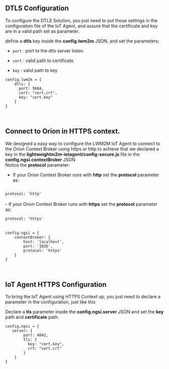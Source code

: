 ## DTLS Configuration

To configure the DTLS Solution, you just need to put those settings in the configuration file of the IoT Agent, and assure that the certificate and key are in a valid path set as parameter.

define a **dtls** key inside the **config.lwm2m** JSON, and set the parameters:

- `port` : port to the dtls server listen.

- `cert` : valid path to certificate

- `key` : valid path to key


```
config.lwm2m = {
    dtls: {
      port: 5684,
      cert: "cert.crt",
      key: "cert.key"
    }
}
```


<br>

## Connect to Orion in HTTPS context.

We designed a easy way to configure the LWM2M IoT Agent to connect to the Orion Context Broker using https or http to achieve that we declared a key in the <b>lightweightm2m-iotagent/config-secure.js</b> file in the <b>config.ngsi.contextBroker</b> JSON
<br>
Notice the <b>protocol</b> parameter:
<br>
- If your Orion Context Broker runs with <b>http</b> set the <b>protocol</b> parameter as:<br>
<code>
protocol: 'http'
</code>
<br>
- If your Orion Context Broker runs with <b>https</b> set the <b>protocol</b> parameter as:<br>
<code>
protocol: 'https'
</code>
<br>

```
config.ngsi = {
    contextBroker: {
        host: 'localhost',
        port: '1026',
        protocol: 'https'
    }
}
```

<br>

## IoT Agent HTTPS Configuration

To bring the IoT Agent using HTTPS Context up, you just need to declare a parameter in the configuration, just like this

Declare a **tls** parameter inside the **config.ngsi.server** JSON and set the **key** path and **certificate** path.

```
config.ngsi = {
   server: {
        port: 4041,
        tls: {
          key: "cert.key",
          crt: "cert.crt"
        }
    }
}
```
